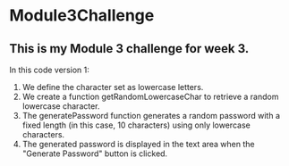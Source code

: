 # Module3Challenge

## This is my Module 3 challenge for week 3.

In this code version 1:

1. We define the character set as lowercase letters.
2. We create a function getRandomLowercaseChar to retrieve a random lowercase character.
3. The generatePassword function generates a random password with a fixed length (in this case, 10 characters) using only lowercase characters.
4. The generated password is displayed in the text area when the "Generate Password" button is clicked.
